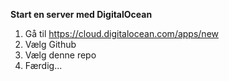 **Start en server med DigitalOcean**
1. Gå til https://cloud.digitalocean.com/apps/new
2. Vælg Github
3. Vælg denne repo
4. Færdig...

